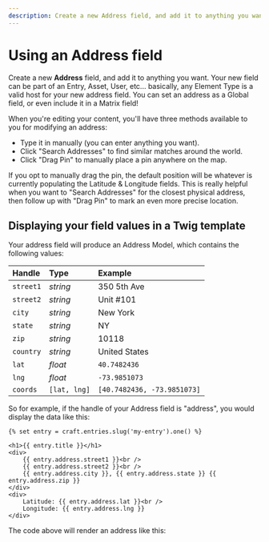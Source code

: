 ```yaml
---
description: Create a new Address field, and add it to anything you want. Your new field can be part of any Element Type. (Entry, Asset, User, etc)
---
```


# Using an Address field

<update-message/>

Create a new **Address** field, and add it to anything you want. Your new field can be part of an Entry, Asset, User, etc... basically, any Element Type is a valid host for your new address field. You can set an address as a Global field, or even include it in a Matrix field!

When you're editing your content, you'll have three methods available to you for modifying an address:

 - Type it in manually (you can enter anything you want).
 - Click "Search Addresses" to find similar matches around the world.
 - Click "Drag Pin" to manually place a pin anywhere on the map.

If you opt to manually drag the pin, the default position will be whatever is currently populating the Latitude & Longitude fields. This is really helpful when you want to "Search Addresses" for the closest physical address, then follow up with "Drag Pin" to mark an even more precise location.

## Displaying your field values in a Twig template

Your address field will produce an Address Model, which contains the following values:

| Handle    | Type         | Example
|:----------|:-------------|:--------
| `street1` | _string_     | 350 5th Ave
| `street2` | _string_     | Unit #101
| `city`    | _string_     | New York
| `state`   | _string_     | NY
| `zip`     | _string_     | 10118
| `country` | _string_     | United States
| `lat`     | _float_      | `40.7482436`
| `lng`     | _float_      | `-73.9851073`
| `coords`  | `[lat, lng]` | `[40.7482436, -73.9851073]`

So for example, if the handle of your Address field is "address", you would display the data like this:

```twig
{% set entry = craft.entries.slug('my-entry').one() %}

<h1>{{ entry.title }}</h1>
<div>
    {{ entry.address.street1 }}<br />
    {{ entry.address.street2 }}<br />
    {{ entry.address.city }}, {{ entry.address.state }} {{ entry.address.zip }}
</div>
<div>
    Latitude: {{ entry.address.lat }}<br />
    Longitude: {{ entry.address.lng }}
</div>
```

The code above will render an address like this:

<img :src="$withBase('/images/smartmap-template-example.png')" class="dropshadow" alt="">
